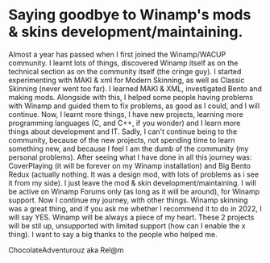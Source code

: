 # Saying goodbye to Winamp's mods & skins development/maintaining.

Almost a year has passed when I first joined the Winamp/WACUP community. I learnt lots of things, discovered Winamp itself as on the technical section as on the community itself (the cringe guy). I started experimenting with MAKI & xml for Modern Skinning, as well as Classic Skinning (never went too far). I learned MAKI & XML, investigated Bento and making mods. Alongside with this, I helped some people having problems with Winamp and guided them to fix problems, as good as I could, and I will continue. Now, I learnt more things, I have new projects, learning more programming languages (C, and C++, if you wonder) and I learn more things about development and IT. Sadly, I can't continue being to the community, because of the new projects, not spending time to learn something new, and because I feel I am the dumb of the community (my personal problems). After seeing what I have done in all this journey was: CoverPlaying (it will be forever on my Winamp installation) and Big Bento Redux (actually nothing. It was a design mod, with lots of problems as i see it from my side). I just leave the mod & skin development/maintaining. I will be active on Winamp Forums only (as long as it will be around), for Winamp support. Now I continue my journey, with other things. Winamp skinning was a great thing, and if you ask me whether I recommend it to do in 2022, I will say YES. Winamp will be always a piece of my heart. These 2 projects will be stil up, unsupported with limited support (how can I enable the x thing). I want to say a big thanks to the people who helped me.

ChocolateAdventurouz aka Rel@m
